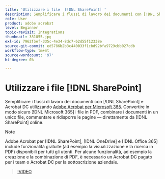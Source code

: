 ```yaml
---
title: 'Utilizzare i file  [!DNL SharePoint] '
description: Semplificare i flussi di lavoro dei documenti con [!DNL SharePoint] e Acrobat DC utilizzando Adobe Acrobat per [!DNL Microsoft 365]
role: User
product: adobe acrobat
level: Beginner
topic-revisit: Integrations
thumbnail: 331855.jpg
exl-id: 7962fbef-335c-4e34-8dc7-62d55f12338e
source-git-commit: ed5786b2b3c440033f1cbd92bfa9729cbb027cdb
workflow-type: tm+mt
source-wordcount: '97'
ht-degree: 0%

---
```


# Utilizzare i file [!DNL SharePoint]

Semplificare i flussi di lavoro dei documenti con [!DNL SharePoint] e Acrobat DC utilizzando [Adobe Acrobat per Microsoft 365](https://appsource.microsoft.com/en-us/product/web-apps/adobeinc.adobe-document-cloud-pdf?tab=Overview). Convertire in modo sicuro [!DNL Microsoft 365] i file in PDF, combinare i documenti in un unico file, commentare e ridisporre le pagine — direttamente da [!DNL SharePoint] online.

>[!NOTE]
>
>Adobe Acrobat per [!DNL SharePoint], [!DNL OneDrive] e [!DNL Office 365] include funzionalità gratuite (ad esempio la visualizzazione e la ricerca in PDF) disponibili per tutti gli utenti. Per alcune funzionalità, ad esempio la creazione e la combinazione di PDF, è necessario un Acrobat DC pagato per i team o Acrobat DC per la sottoscrizione aziendale.

>[!VIDEO](https://video.tv.adobe.com/v/331855?hidetitle=true)
